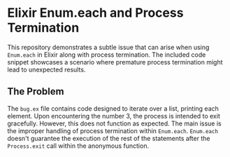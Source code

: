 # Elixir Enum.each and Process Termination

This repository demonstrates a subtle issue that can arise when using `Enum.each` in Elixir along with process termination. The included code snippet showcases a scenario where premature process termination might lead to unexpected results.

## The Problem

The `bug.ex` file contains code designed to iterate over a list, printing each element.  Upon encountering the number 3, the process is intended to exit gracefully.  However, this does not function as expected.  The main issue is the improper handling of process termination within `Enum.each`. `Enum.each` doesn't guarantee the execution of the rest of the statements after the `Process.exit` call within the anonymous function. 
